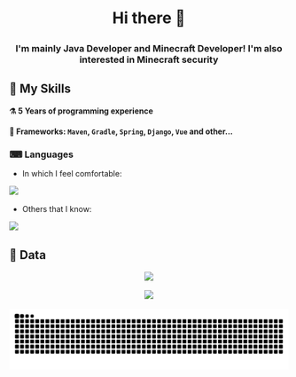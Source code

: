 # <p align="center">Hi there 👋</p>
### <p align="center">I'm mainly Java Developer and Minecraft Developer! I'm also interested in Minecraft security</p>

## 🔨 My Skills
#### ⚗ 5 Years of programming experience
#### 🧰 Frameworks: `Maven`, `Gradle`, `Spring`, `Django`, `Vue` and other...

### ⌨ Languages
- In which I feel comfortable:<br>
<img src="https://skillicons.dev/icons?i=java,python,typescript,javascript&theme=dark">

- Others that I know: <br>
<img src="https://skillicons.dev/icons?i=rust,lua,html,css,cs&theme=dark">

## 📄 Data

<div align="center">
  <p><img src="https://komarev.com/ghpvc/?username=EpicPlayerA10&color=green"/></p>
  <p><img src="https://github-readme-stats.vercel.app/api?username=EpicPlayerA10&show_icons=true&theme=merko"/></p>
  <picture>
    <source media="(prefers-color-scheme: dark)" srcset="https://raw.githubusercontent.com/EpicPlayerA10/EpicPlayerA10/output/github-contribution-grid-snake-dark.svg" />
    <source media="(prefers-color-scheme: light)" srcset="https://raw.githubusercontent.com/EpicPlayerA10/EpicPlayerA10/output/github-contribution-grid-snake.svg" />
    <img alt="github-snake" src="https://raw.githubusercontent.com/EpicPlayerA10/EpicPlayerA10/output/github-contribution-grid-snake.svg" />
  </picture>
</div>
